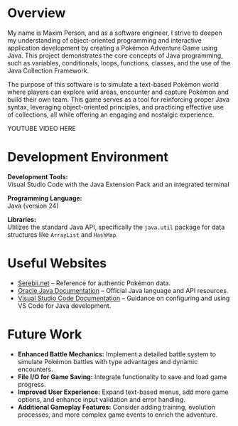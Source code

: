 # Overview

My name is Maxim Person, and as a software engineer, I strive to deepen my understanding of object-oriented programming and interactive application development by creating a Pokémon Adventure Game using Java. This project demonstrates the core concepts of Java programming, such as variables, conditionals, loops, functions, classes, and the use of the Java Collection Framework.

The purpose of this software is to simulate a text-based Pokémon world where players can explore wild areas, encounter and capture Pokémon and build their own team. This game serves as a tool for reinforcing proper Java syntax, leveraging object-oriented principles, and practicing effective use of collections, all while offering an engaging and nostalgic experience.

YOUTUBE VIDEO HERE

# Development Environment

**Development Tools:**  
Visual Studio Code with the Java Extension Pack and an integrated terminal

**Programming Language:**  
Java (version 24)

**Libraries:**  
Utilizes the standard Java API, specifically the `java.util` package for data structures like `ArrayList` and `HashMap`.

# Useful Websites

- [Serebii.net](https://www.serebii.net) – Reference for authentic Pokémon data.
- [Oracle Java Documentation](https://docs.oracle.com/en/java) – Official Java language and API resources.
- [Visual Studio Code Documentation](https://code.visualstudio.com/docs) – Guidance on configuring and using VS Code for Java development.

# Future Work

- **Enhanced Battle Mechanics:** Implement a detailed battle system to simulate Pokémon battles with type advantages and dynamic encounters.
- **File I/O for Game Saving:** Integrate functionality to save and load game progress.
- **Improved User Experience:** Expand text-based menus, add more game options, and enhance input validation and error handling.
- **Additional Gameplay Features:** Consider adding training, evolution processes, and more complex game events to enrich the adventure.
